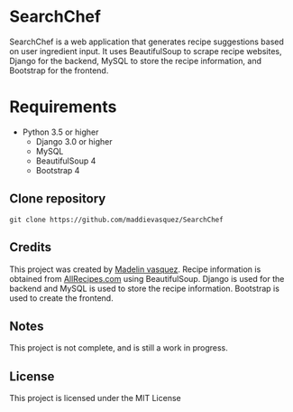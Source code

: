 # SearchChef

SearchChef is a web application that generates recipe suggestions based on user ingredient input. It uses BeautifulSoup to scrape recipe websites, Django for the backend, MySQL to store the recipe information, and Bootstrap for the frontend.


# Requirements

 - Python 3.5 or higher
   -   Django 3.0 or higher
   -   MySQL
   -   BeautifulSoup 4
   -   Bootstrap 4


## Clone repository

    git clone https://github.com/maddievasquez/SearchChef


## Credits

This project was created by [Madelin vasquez](https://github.com/maddievasquez/SearchChef). Recipe information is obtained from [AllRecipes.com](https://www.allrecipes.com/) using BeautifulSoup. Django is used for the backend and MySQL is used to store the recipe information. Bootstrap is used to create the frontend.
## Notes
This project is not complete, and is still a work in progress.

## License

This project is licensed under the MIT License
